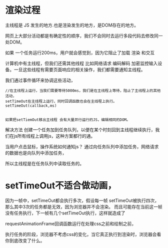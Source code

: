 # 渲染过程 

主线程是 JS 发生的地方.也是渲染发生的地方，是DOM存在的地方。

网页上大部分活动都是有确定性的顺序，我们不会同时去运行多段代码去修改同一处DOM。

如果 一个任务运行200ms，用户就会感觉到，因为它阻止了加载 渲染 和交互

计算机中有主线程，但我们还需其他线程 比如网络请求  编码解码 加密监控输入设备。一旦这些线程有需要页面响应的相关操作，我们都需要通知主线程。

我们通过事件循环来协调这些活动，

```
//在主线程上运行，当我们需要等待5000ms，我们是在主线程上等待，阻止了主线程上的其他活动，
setTimeOut在主线程上运行，同时回调函数也会在主线程上执行。
setTimeOut(callback,ms)


如果把setTiemOut移出主线程 会有大量并行运行的JS，编辑相同的DOM。
```

解决方法
创建一个任务加到任务队列，以便在某个时刻回到主线程继续执行，我们在js所有线程上调用js，这种方案都行的通。

当用户点击鼠标，操作系统如何通知js？
    通过向任务队列中添加任务，网络请求的数据也是向队列中添加任务，

所以主线程是在任务队列中读取任务的。 


# setTimeOut不适合做动画，

因为一帧中，setTimeOut都会执行多次，假设每一帧 setTimeOut被执行四次，那么其中3次的任务都是无效，因为浏览器并不会渲染。
而且可能存在当前这一帧没有任务执行，下一帧有几个setTimeOut执行，这样就造成了



requestAnimationFrame回调函数运行在处理css之前和绘制之前，

执行任务的阶段，浏览器不考虑css的变化，当它真正执行到渲染时，浏览器会看你到底改变了什么。
